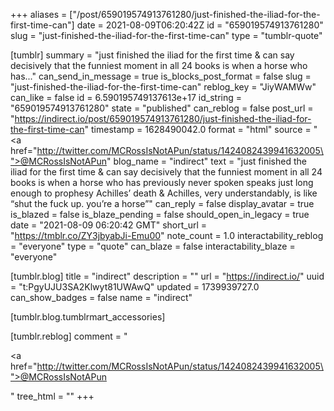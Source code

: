 +++
aliases = ["/post/659019574913761280/just-finished-the-iliad-for-the-first-time-can"]
date = 2021-08-09T06:20:42Z
id = "659019574913761280"
slug = "just-finished-the-iliad-for-the-first-time-can"
type = "tumblr-quote"

[tumblr]
summary = "just finished the iliad for the first time & can say decisively that the funniest moment in all 24 books is when a horse who has..."
can_send_in_message = true
is_blocks_post_format = false
slug = "just-finished-the-iliad-for-the-first-time-can"
reblog_key = "JiyWAMWw"
can_like = false
id = 6.590195749137613e+17
id_string = "659019574913761280"
state = "published"
can_reblog = false
post_url = "https://indirect.io/post/659019574913761280/just-finished-the-iliad-for-the-first-time-can"
timestamp = 1628490042.0
format = "html"
source = "<a href=\"http://twitter.com/MCRossIsNotAPun/status/1424082439941632005\">@MCRossIsNotAPun</a>"
blog_name = "indirect"
text = "just finished the iliad for the first time &amp; can say decisively that the funniest moment in all 24 books is when a horse who has previously never spoken speaks just long enough to prophesy Achilles’ death &amp; Achilles, very understandably, is like “shut the fuck up. you’re a horse”"
can_reply = false
display_avatar = true
is_blazed = false
is_blaze_pending = false
should_open_in_legacy = true
date = "2021-08-09 06:20:42 GMT"
short_url = "https://tmblr.co/ZY3jbyabJi-Emu00"
note_count = 1.0
interactability_reblog = "everyone"
type = "quote"
can_blaze = false
interactability_blaze = "everyone"

[tumblr.blog]
title = "indirect"
description = ""
url = "https://indirect.io/"
uuid = "t:PgyUJU3SA2Klwyt81UWAwQ"
updated = 1739939727.0
can_show_badges = false
name = "indirect"

[tumblr.blog.tumblrmart_accessories]

[tumblr.reblog]
comment = "<p><a href=\"http://twitter.com/MCRossIsNotAPun/status/1424082439941632005\">@MCRossIsNotAPun</a></p>"
tree_html = ""
+++
